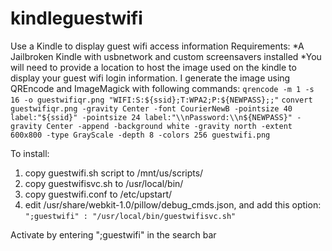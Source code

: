 # kindleguestwifi
Use a Kindle to display guest wifi access information
Requirements:
*A Jailbroken Kindle with usbnetwork and custom screensavers installed
*You will need to provide a location to host the image used on the kindle to display your guest wifi login information. I generate the image using QREncode and ImageMagick with following commands:
`qrencode -m 1 -s 16 -o guestwifiqr.png "WIFI:S:${ssid};T:WPA2;P:${NEWPASS};;"`
`convert guestwifiqr.png -gravity Center -font CourierNewB -pointsize 40 label:"${ssid}" -pointsize 24 label:"\\nPassword:\\n${NEWPASS}" -gravity Center -append -background white -gravity north -extent 600x800 -type GrayScale -depth 8 -colors 256 guestwifi.png`

To install:
1. copy guestwifi.sh script to /mnt/us/scripts/
1. copy guestwifisvc.sh to /usr/local/bin/
1. copy guestwifi.conf to /etc/upstart/
1. edit /usr/share/webkit-1.0/pillow/debug_cmds.json, and add this option:
`";guestwifi" : "/usr/local/bin/guestwifisvc.sh"`
  
Activate by entering ";guestwifi" in the search bar
